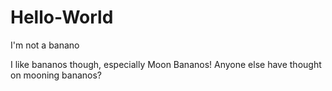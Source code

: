 # Hello-World
I'm not a banano

I like bananos though, especially Moon Bananos!
Anyone else have thought on mooning bananos?
